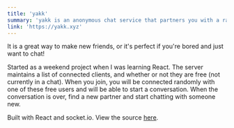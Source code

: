 ```yaml
---
title: 'yakk'
summary: 'yakk is an anonymous chat service that partners you with a random user from anywhere on the planet.'
link: 'https://yakk.xyz'
---
```


It is a great way to make new friends, or it's perfect if you're bored and just want to chat!

Started as a weekend project when I was learning React. The server maintains a list of connected clients, and whether or not they are free (not currently in a chat). When you join, you will be connected randomly with one of these free users and will be able to start a conversation. When the conversation is over, find a new partner and start chatting with someone new.

Built with React and socket.io. View the source [here](https://github.com/tdjsnelling/yakk).

